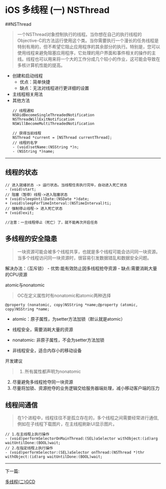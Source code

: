 # iOS 多线程 (一) NSThread

##NSThread

> 一个NSThread对象控制执行的线程。当你想在自己的执行线程的Objective-C的方法运行使用这个类。当你需要执行一个漫长的任务线程是特别有用的，但不希望它阻止应用程序的其余部分的执行。特别是，您可以使用线程来避免阻塞应用程序，它处理的用户界面和事件相关的操作的主线。线程也可以用来将一个大的工作分成几个较小的作业，这可能会导致在多核计算机性能的提高。

- 创建和启动线程
     - 优点：简单快捷
     - 缺点：无法对线程进行更详细的设置
- 主线程相关用法
- 其他方法
    ```
    // 线程通知
    NSDidBecomeSingleThreadedNotification
    NSThreadWillExitNotification
    NSWillBecomeMultiThreadedNotification

    // 获得当前线程
    NSThread *current = [NSThread currentThread];
    // 线程的名字
    - (void)setName:(NSString *)n; 
    - (NSString *)name;
    ```

***

## 线程的状态
```
// 进入就绪状态 -> 运行状态。当线程任务执行完毕，自动进入死亡状态
- (void)start;
// 阻塞（暂停）线程->进入阻塞状态
+ (void)sleepUntilDate:(NSDate *)date;
+ (void)sleepForTimeInterval:(NSTimeInterval)ti;
// 强制停止线程-> 进入死亡状态
+ (void)exit;

//注意：一旦线程停止（死亡）了，就不能再次开启任务
```

## 多线程的安全隐患 

> 一块资源可能会被多个线程共享，也就是多个线程可能会访问同一块资源。
当多个线程访问同一块资源时，很容易引发数据错乱和数据安全问题。

解决办法：（互斥锁）
    - 优势:能有效防止因多线程抢夺资源
    - 缺点:需要消耗大量的CPU资源

atomic与nonatomic

> OC在定义属性时有nonatomic和atomic两种选择

`@property (nonatomic, copy)NSString *name;@property (atomic, copy)NSString *name;`

- atomic：原子属性，为setter方法加锁（默认就是atomic）
- 线程安全，需要消耗大量的资源

- nonatomic: 非原子属性，不会为setter方法加锁
- 非线程安全，适合内存小的移动设备

开发建议

> 1. 所有属性都声明为nonatomic
  2. 尽量避免多线程抢夺同一块资源
  3. 尽量将加锁、资源抢夺的业务逻辑交给服务器端处理，减小移动客户端的压力


## 线程间通信

> 在1个进程中，线程往往不是孤立存在的，多个线程之间需要经常进行通信,例如在子线程下载图片，在主线程刷新UI显示图片。

```
// 1.在主线程上执行操作
- (void)performSelectorOnMainThread:(SEL)aSelector withObject:(id)arg waitUntilDone:(BOOL)wait;
// 2.在指定线程上执行操作
- (void)performSelector:(SEL)aSelector onThread:(NSThread *)thr withObject:(id)arg waitUntilDone:(BOOL)wait;
```

***

下一篇:

[多线程(二)GCD](/13.iOS系统机制/iOS多线程(二)GCD.md)